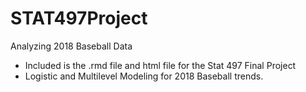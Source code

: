 # STAT497Project
Analyzing 2018 Baseball Data
 - Included is the .rmd file and html file for the Stat 497 Final Project
 - Logistic and Multilevel Modeling for 2018 Baseball trends.
